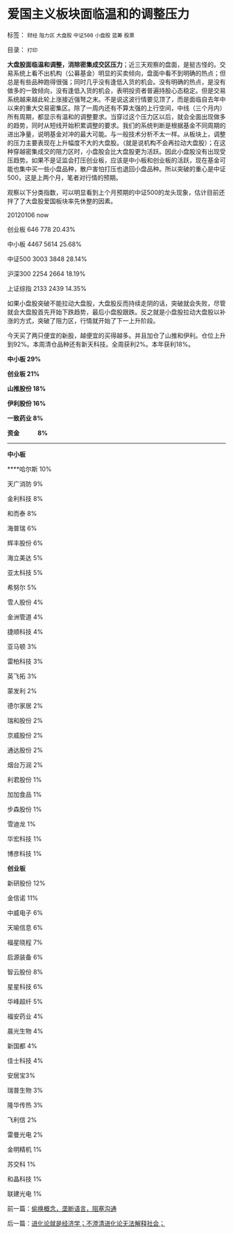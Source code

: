 # 爱国主义板块面临温和的调整压力

标签： `财经` `阻力区` `大盘股` `中证500` `小盘股` `蓝筹` `股票` 

目录： `打印`

**大盘股面临温和调整，消除密集成交区压力**；近三天观察的盘面，是挺古怪的。交易系统上看不出机构（公募基金）明显的买卖倾向，盘面中看不到明确的热点；但总是有些品种跑得很强；同时几乎没有逢低入货的机会。没有明确的热点，是没有做多的一致倾向，没有逢低入货的机会，表明投资者普遍持股心态稳定。但是交易系统越来越此轮上涨接近强弩之末。不是说这波行情要见顶了，而是面临自去年中以来的重大交易密集区。除了一周内还有不算太强的上行空间，中线（三个月内）所有周期，都显示有温和的调整要求。当穿过这个压力区以后，就会全面出现做多的趋势，同时从短线开始积累调整的要求。我们的系统判断是根据基金不同周期的进出净量，说明基金对冲的最大可能。与一般技术分析不太一样。从板块上，调整的压力主要表现在上升幅度不大的大盘股。（就是说机构不会再拉动大盘股）；在这种穿越密集成交的阻力区时，小盘股会比大盘股更为活跃。因此小盘股没有出现受压趋势。如果不是证监会打压创业板，应该是中小板和创业板的活跃，现在基金可能也集中买一些小盘品种，散户害怕打压也退回小盘品种。所以突破的重心是中证500，这是上两个月，笔者对行情的预期。



观察以下分类指数，可以明显看到上个月预期的中证500的龙头现象，估计目前还拌了了大盘股爱国板块率先休整的因素。

20120106 now

创业板 646 778 20.43%

中小板 4467 5614 25.68%

中证500 3003 3848 28.14%

沪深300 2254 2664 18.19%

上证综指 2133 2439 14.35%



如果小盘股突破不能拉动大盘股，大盘股反而持续走阴的话，突破就会失败，尽管就会大盘股首先开始下跌趋势，最后小盘股跟跌。反之就是小盘股拉动大盘股以补涨的方式，突破了阻力区，行情就开始了下一上升阶段。



今天买了两只便宜的新股，越便宜的买得越多。并且加仓了山推和伊利。仓位上升到92%。本周清仓品种还有新天科技。全周获利2%。本年获利18%。

**中小板 29%**

**创业板 21%**

**山推股份 18%**

**伊利股份 16%**

**一致药业 8%**

**资金　　　8%**

****

**中小板**

****哈尔斯 10%

天广消防 9%

金利科技 8%

和而泰 8%

海普瑞 6%

辉丰股份 6%

海立美达 5%

亚太科技 5%

希努尔 5%

雪人股份 4%

金洲管道 4%

捷顺科技 4%

亚马顿 3%

雷柏科技 3%

英飞拓 3%

蒙发利 2%

德尔家居 2%

瑞和股份 2%

京威股份 2%

通达股份 2%

烟台万润 2%

利君股份 1%

加加食品 1%

步森股份 1%

雪迪龙 1%

华宏科技 1%

博彦科技 1%



**创业板**

新研股份 12%

金信诺 11%

中威电子 6%

天喻信息 6%

福星晓程 7%

启源装备 6%

智云股份 8%

星星科技 6%

华峰超纤 5%

福安药业 4%

晨光生物 4%

新国都 4%

佳士科技 4%

安居宝3%

瑞普生物 3%

隆华传热 3%

飞利信 2%

雷曼光电 2%

金明精机 1%

苏交科 1%

和晶科技 1%

联建光电 1%

前一篇：[偷换概念，垄断语言，阻塞沟通](../../../2012/3/9/偷换概念，垄断语言，阻塞沟通.md)

后一篇：[进化论就是经济学；不澄清进化论无法解释社会；](../../../2012/3/10/进化论就是经济学；不澄清进化论无法解释社会；.md)